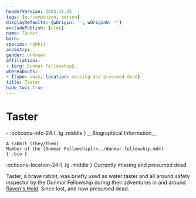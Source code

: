 ```yaml
---
headerVersion: 2023.11.25
tags: [pc/companion, person]
displayDefaults: {wOrigin: '', wOriginU: ''}
excludePublish: [clee]
name: Taster
born:
species: rabbit
ancestry:
gender: unknown
affiliations:
- {org: Dunmar Fellowship}
whereabouts:
- {type: away, location: missing and presumed dead}
title: Taster
hide_toc: true
---
```

# Taster
<div class="grid cards ext-narrow-margin ext-one-column" markdown>
- :octicons-info-24:{ .lg .middle } __Biographical Information__

    A rabbit (they/them)  
    Member of the [Dunmar Fellowship](<../dunmar-fellowship.md>)  
    { .bio }

</div>

:octicons-location-24:{ .lg .middle } Currently missing and presumed dead


Taster, a brave rabbit, was briefly used as water taster and all around safety inspector by the Dunmar Fellowship during their adventures in and around [Raven's Hold](<../../../../gazetteer/greater-dunmar/dunmari-basin/raven-s-hold.md>). Since lost, and now presumed dead.